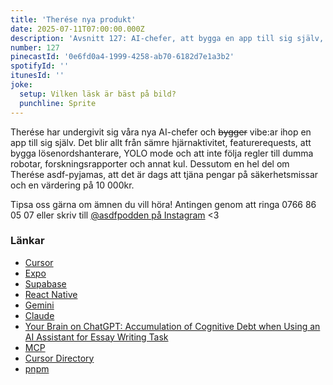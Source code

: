```yaml
---
title: 'Therése nya produkt'
date: 2025-07-11T07:00:00.000Z
description: 'Avsnitt 127: AI-chefer, att bygga en app till sig själv, sämre hjärnaktivitet och YOLO mode.'
number: 127
pinecastId: '0e6fd0a4-1999-4258-ab70-6182d7e1a3b2'
spotifyId: ''
itunesId: ''
joke:
  setup: Vilken läsk är bäst på bild?
  punchline: Sprite
---
```


Therése har undergivit sig våra nya AI-chefer och ~~bygger~~ vibe:ar ihop en app till sig själv. Det blir allt från sämre hjärnaktivitet, featurerequests, att bygga lösenordshanterare, YOLO mode och att inte följa regler till dumma robotar, forskningsrapporter och annat kul. Dessutom en hel del om Therése asdf-pyjamas, att det är dags att tjäna pengar på säkerhetsmissar och en värdering på 10 000kr.

Tipsa oss gärna om ämnen du vill höra! Antingen genom att ringa 0766 86 05 07 eller skriv till [@asdfpodden på Instagram](https://www.instagram.com/asdfpodden/) &lt;3

### Länkar

- [Cursor](https://cursor.com/)
- [Expo](https://expo.dev/)
- [Supabase](https://supabase.com/)
- [React Native](https://reactnative.dev/)
- [Gemini](https://gemini.google.com/?hl=sv)
- [Claude](https://claude.ai/new)
- [Your Brain on ChatGPT: Accumulation of Cognitive Debt when Using an AI Assistant for Essay Writing Task](https://arxiv.org/abs/2506.08872)
- [MCP](https://modelcontextprotocol.io/introduction)
- [Cursor Directory](https://cursor.directory/)
- [pnpm](https://pnpm.io/)
